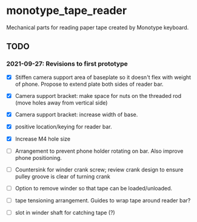 # monotype_tape_reader

Mechanical parts for reading paper tape created by Monotype keyboard.


## TODO

### 2021-09-27: Revisions to first prototype

- [x] Stiffen camera support area of baseplate so it doesn't flex with weight of phone.  Propose to extend plate both sides of reader bar.

- [x] Camera support bracket:  make space for nuts on the threaded rod (move holes away from vertical side)

- [x] Camera support bracket: increase width of base.

- [x] positive location/keying for reader bar.

- [x] Increase M4 hole size

- [ ] Arrangement to prevent phone holder rotating on bar.  Also improve phone positioning.

- [ ] Countersink for winder crank screw; review crank design to ensure pulley groove is clear of turning crank

- [ ] Option to remove winder so that tape can be loaded/unloaded.

- [ ] tape tensioning arrangement.  Guides to wrap tape around reader bar?

- [ ] slot in winder shaft for catching tape (?)

